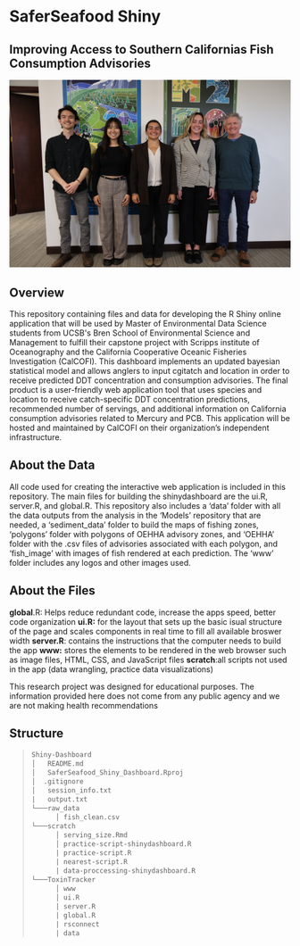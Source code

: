 # SaferSeafood Shiny
## Improving Access to Southern Californias Fish Consumption Advisories

![The SaferSeafood Team](/shinydashboard/www/team-saferseafood.jpg)


## Overview
This repository containing files and data for developing the R Shiny online application that will be used by Master of Environmental Data Science students from UCSB's Bren School of Environmental Science and Management to fulfill their capstone project with Scripps institute of Oceanography and the California Cooperative Oceanic Fisheries Investigation (CalCOFI). This dashboard implements an updated bayesian statistical model and allows anglers to input cgitatch and location in order to receive predicted DDT concentration and consumption advisories. The final product is a user-friendly web application tool that uses species and location to receive catch-specific DDT concentration predictions, recommended number of servings, and additional information on California consumption advisories related to Mercury and PCB. This application will be hosted and maintained by CalCOFI on their organization’s independent infrastructure.


## About the Data
All code used for creating the interactive web application is included in this repository. The main files for building the shinydashboard are the ui.R, server.R, and global.R. This repository also includes a ‘data’ folder with all the data outputs from the analysis in the ‘Models’ repository that are needed, a ‘sediment_data’ folder to build the maps of fishing zones, ‘polygons’ folder with polygons of OEHHA advisory zones, and ‘OEHHA’ folder with the .csv files of advisories associated with each polygon, and ‘fish_image’ with images of fish rendered at each prediction. The ‘www’ folder includes any logos and other images used. 

## About the Files
**global**.R: Helps reduce redundant code, increase the apps speed, better code organization 
**ui.R:** for the layout that sets up the basic isual structure of the page and scales components in real time to fill all available broswer width 
**server.R**: contains the instructions that the computer needs to build the app
**www:** stores the elements to be rendered in the web browser such as image files, HTML, CSS, and JavaScript files 
**scratch**:all scripts not used in the app (data wrangling, practice data visualizations) 

This research project was designed for educational purposes. The information provided here does not come from any public agency and we are not making health recommendations

## Structure 

> ```
> Shiny-Dashboard
> │   README.md
> │   SaferSeafood_Shiny_Dashboard.Rproj
> │  .gitignore
> │   session_info.txt
> |   output.txt
> └───raw_data
>       │ fish_clean.csv
> └───scratch
>       │ serving_size.Rmd
>       │ practice-script-shinydashboard.R
>       | practice-script.R
>       | nearest-script.R
>       | data-proccessing-shinydashboard.R
> └───ToxinTracker
>       │ www
>       │ ui.R
>       | server.R
>       | global.R
>       | rsconnect
>       | data
>
